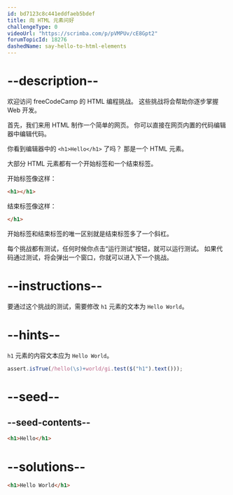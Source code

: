 ```yaml
---
id: bd7123c8c441eddfaeb5bdef
title: 向 HTML 元素问好
challengeType: 0
videoUrl: "https://scrimba.com/p/pVMPUv/cE8Gpt2"
forumTopicId: 18276
dashedName: say-hello-to-html-elements
---
```


# --description--

欢迎访问 freeCodeCamp 的 HTML 编程挑战。 这些挑战将会帮助你逐步掌握 Web 开发。

首先，我们来用 HTML 制作一个简单的网页。 你可以直接在网页内置的代码编辑器中编辑代码。

你看到编辑器中的 `<h1>Hello</h1>` 了吗？ 那是一个 HTML 元素。

大部分 HTML 元素都有一个开始标签和一个结束标签。

开始标签像这样：

```html
<h1></h1>
```

结束标签像这样：

```html
</h1>
```

开始标签和结束标签的唯一区别就是结束标签多了一个斜杠。

每个挑战都有测试，任何时候你点击“运行测试”按钮，就可以运行测试。 如果代码通过测试，将会弹出一个窗口，你就可以进入下一个挑战。

# --instructions--

要通过这个挑战的测试，需要修改 `h1` 元素的文本为 `Hello World`。

# --hints--

`h1` 元素的内容文本应为 `Hello World`。

```js
assert.isTrue(/hello(\s)+world/gi.test($("h1").text()));
```

# --seed--

## --seed-contents--

```html
<h1>Hello</h1>
```

# --solutions--

```html
<h1>Hello World</h1>
```
